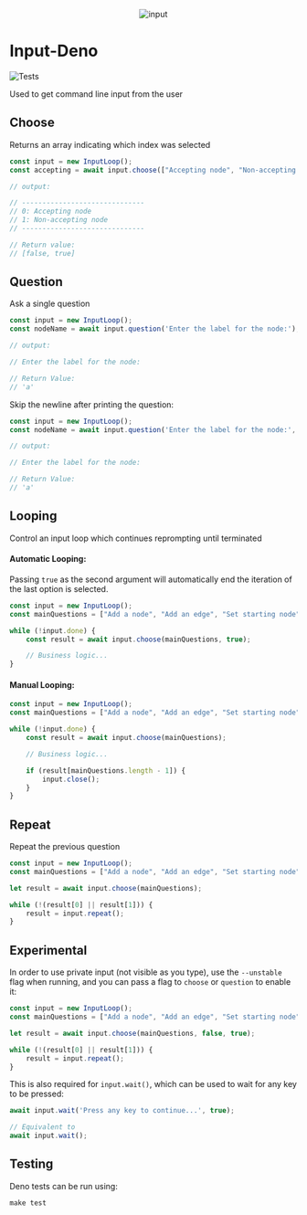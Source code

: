 
<div align="center">

![input](https://raw.githubusercontent.com/keegandonley/input-deno/master/.github/input.png)

</div>

# Input-Deno
![Tests](https://github.com/keegandonley/input-deno/workflows/Tests/badge.svg)

Used to get command line input from the user

## Choose
Returns an array indicating which index was selected

```javascript
const input = new InputLoop();
const accepting = await input.choose(["Accepting node", "Non-accepting node"]);

// output:

// ------------------------------
// 0: Accepting node
// 1: Non-accepting node
// ------------------------------

// Return value:
// [false, true]
```

## Question
Ask a single question

```javascript
const input = new InputLoop();
const nodeName = await input.question('Enter the label for the node:');

// output:

// Enter the label for the node:

// Return Value:
// 'a'
```

Skip the newline after printing the question:
```javascript
const input = new InputLoop();
const nodeName = await input.question('Enter the label for the node:', false);

// output:

// Enter the label for the node:

// Return Value:
// 'a'
```

## Looping
Control an input loop which continues reprompting until terminated

#### Automatic Looping:
Passing `true` as the second argument will automatically end the iteration of the last option is selected.

```javascript
const input = new InputLoop();
const mainQuestions = ["Add a node", "Add an edge", "Set starting node", "Evaluate a string", "Quit"];

while (!input.done) {
	const result = await input.choose(mainQuestions, true);

	// Business logic...
}
```

#### Manual Looping:
```javascript
const input = new InputLoop();
const mainQuestions = ["Add a node", "Add an edge", "Set starting node", "Evaluate a string", "Quit"];

while (!input.done) {
	const result = await input.choose(mainQuestions);

	// Business logic...

	if (result[mainQuestions.length - 1]) {
		input.close();
	}
}
```

## Repeat
Repeat the previous question

```javascript
const input = new InputLoop();
const mainQuestions = ["Add a node", "Add an edge", "Set starting node", "Evaluate a string", "Quit"];

let result = await input.choose(mainQuestions);

while (!(result[0] || result[1])) {
	result = input.repeat();
}

```

## Experimental
In order to use private input (not visible as you type), use the `--unstable` flag when running, and you can pass a flag to `choose` or `question` to enable it:
```javascript
const input = new InputLoop();
const mainQuestions = ["Add a node", "Add an edge", "Set starting node", "Evaluate a string", "Quit"];

let result = await input.choose(mainQuestions, false, true);

while (!(result[0] || result[1])) {
	result = input.repeat();
}
```

This is also required for `input.wait()`, which can be used to wait for any key to be pressed:

```javascript
await input.wait('Press any key to continue...', true);

// Equivalent to
await input.wait();
```

## Testing
Deno tests can be run using:
```
make test
```
